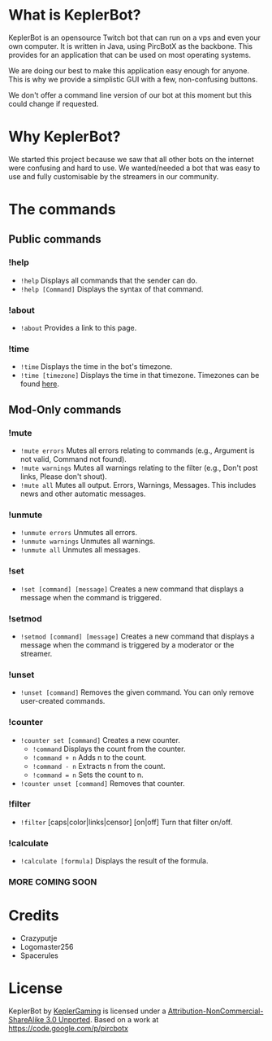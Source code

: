 # What is KeplerBot?
KeplerBot is an opensource Twitch bot that can run on a vps and even your own computer. It is written in Java, using PircBotX as the backbone. This provides for an application that can be used on most operating systems.

We are doing our best to make this application easy enough for anyone. This is why we provide a simplistic GUI with a few, non-confusing buttons. 

We don't offer a command line version of our bot at this moment but this could change if requested.

# Why KeplerBot?
We started this project because we saw that all other bots on the internet were confusing and hard to use. We wanted/needed a bot that was easy to use and fully customisable by the streamers in our community.

# The commands

## Public commands

### !help
* <code>!help</code> Displays all commands that the sender can do.
* <code>!help [Command]</code> Displays the syntax of that command.

### !about
* <code>!about</code> Provides a link to this page.

### !time
* <code>!time</code> Displays the time in the bot's timezone.
* <code>!time [timezone]</code> Displays the time in that timezone. Timezones can be found [here](http://keplergaming.github.com/KeplerBot/timezones.html).

## Mod-Only commands

### !mute
* <code>!mute errors</code> Mutes all errors relating to commands (e.g., Argument is not valid, Command not found).
* <code>!mute warnings</code> Mutes all warnings relating to the filter (e.g., Don't post links, Please don't shout).
* <code>!mute all</code> Mutes all output. Errors, Warnings, Messages. This includes news and other automatic messages.

### !unmute
* <code>!unmute errors</code> Unmutes all errors.
* <code>!unmute warnings</code> Unmutes all warnings.
* <code>!unmute all</code> Unmutes all messages.

### !set
* <code>!set [command] [message]</code> Creates a new command that displays a message when the command is triggered.

### !setmod 
* <code>!setmod [command] [message]</code> Creates a new command that displays a message when the command is triggered by a moderator or the streamer.

### !unset
* <code>!unset [command]</code> Removes the given command. You can only remove user-created commands.

### !counter
* <code>!counter set [command]</code> Creates a new counter.
   * <code>!command</code> Displays the count from the counter.
   * <code>!command + n</code> Adds n to the count.
   * <code>!command - n</code> Extracts n from the count.
   * <code>!command = n</code> Sets the count to n.
* <code>!counter unset [command]</code> Removes that counter.

### !filter
* <code>!filter</code> [caps|color|links|censor] [on|off]</code> Turn that filter on/off.

### !calculate
* <code>!calculate [formula]</code> Displays the result of the formula.

### MORE COMING SOON
# Credits
* Crazyputje
* Logomaster256
* Spacerules

# License
KeplerBot by [KeplerGaming](http://keplergaming.com/) is licensed under a [Attribution-NonCommercial-ShareAlike 3.0 Unported](http://creativecommons.org/licenses/by-nc-sa/3.0/).  Based on a work at https://code.google.com/p/pircbotx
